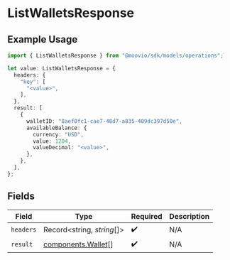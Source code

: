 # ListWalletsResponse

## Example Usage

```typescript
import { ListWalletsResponse } from "@moovio/sdk/models/operations";

let value: ListWalletsResponse = {
  headers: {
    "key": [
      "<value>",
    ],
  },
  result: [
    {
      walletID: "8aef0fc1-cae7-48d7-a835-409dc397d50e",
      availableBalance: {
        currency: "USD",
        value: 1204,
        valueDecimal: "<value>",
      },
    },
  ],
};
```

## Fields

| Field                                                    | Type                                                     | Required                                                 | Description                                              |
| -------------------------------------------------------- | -------------------------------------------------------- | -------------------------------------------------------- | -------------------------------------------------------- |
| `headers`                                                | Record<string, *string*[]>                               | :heavy_check_mark:                                       | N/A                                                      |
| `result`                                                 | [components.Wallet](../../models/components/wallet.md)[] | :heavy_check_mark:                                       | N/A                                                      |